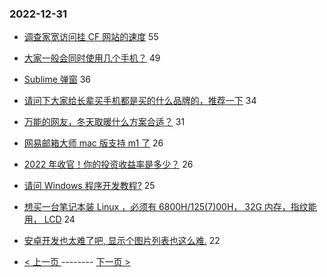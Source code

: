 ### 2022-12-31 
- [调查家宽访问挂 CF 网站的速度](https://www.v2ex.com/t/905693) 55
- [大家一般会同时使用几个手机？](https://www.v2ex.com/t/905682) 49
- [Sublime 弹窗](https://www.v2ex.com/t/905745) 36
- [请问下大家给长辈买手机都是买的什么品牌的，推荐一下](https://www.v2ex.com/t/905758) 34
- [万能的网友，冬天取暖什么方案合适？](https://www.v2ex.com/t/905674) 31
- [网易邮箱大师 mac 版支持 m1 了](https://www.v2ex.com/t/905746) 26
- [2022 年收官！你的投资收益率是多少？](https://www.v2ex.com/t/905668) 26
- [请问 Windows 程序开发教程?](https://www.v2ex.com/t/905690) 25
- [想买一台笔记本装 Linux ，必须有 6800H/125(7)00H， 32G 内存，指纹能用， LCD](https://www.v2ex.com/t/905767) 24
- [安卓开发也太难了吧, 显示个图片列表也这么难.](https://www.v2ex.com/t/905673) 22 

- [ < 上一页 ](https://github.com/able8/v2ex-hot-record/blob/master/2022-12-30.md) -------- [ 下一页 > ](https://github.com/able8/v2ex-hot-record/blob/master/2023-01-01.md)